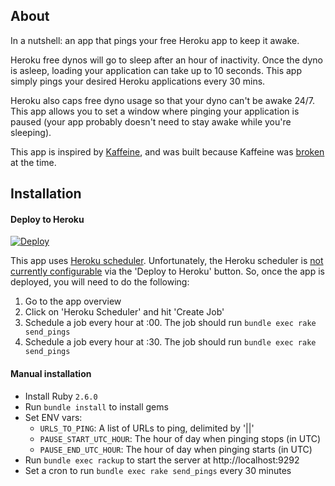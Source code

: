 ## About

In a nutshell: an app that pings your free Heroku app to keep it awake.

Heroku free dynos will go to sleep after an hour of inactivity. Once the dyno
is asleep, loading your application can take up to 10 seconds. This app simply
pings your desired Heroku applications every 30 mins.

Heroku also caps free dyno usage so that your dyno can't be awake 24/7. This app
allows you to set a window where pinging your application is paused (your
app probably doesn't need to stay awake while you're sleeping).

This app is inspired by [Kaffeine](http://kaffeine.herokuapp.com), and was built
because Kaffeine was [broken](https://github.com/romainbutteaud/Kaffeine/issues/29) at the time.


## Installation

#### Deploy to Heroku
[![Deploy](https://www.herokucdn.com/deploy/button.svg)](https://heroku.com/deploy?template=https://github.com/inoda/heroku-pinger/tree/master)

This app uses [Heroku scheduler](https://devcenter.heroku.com/articles/scheduler).
Unfortunately, the Heroku scheduler is [not currently configurable](https://github.com/heroku/cli/issues/668)
via the 'Deploy to Heroku' button. So, once the app is deployed, you will need to do the following:
1. Go to the app overview
2. Click on 'Heroku Scheduler' and hit 'Create Job'
3. Schedule a job every hour at :00. The job should run `bundle exec rake send_pings`
4. Schedule a job every hour at :30. The job should run `bundle exec rake send_pings`

#### Manual installation
- Install Ruby `2.6.0`
- Run `bundle install` to install gems
- Set ENV vars:
  - `URLS_TO_PING`: A list of URLs to ping, delimited by '||'
  - `PAUSE_START_UTC_HOUR`: The hour of day when pinging stops (in UTC)
  - `PAUSE_END_UTC_HOUR`: The hour of day when pinging starts (in UTC)
- Run `bundle exec rackup` to start the server at http://localhost:9292
- Set a cron to run `bundle exec rake send_pings` every 30 minutes
